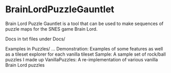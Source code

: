 # BrainLordPuzzleGauntlet

Brain Lord Puzzle Gauntlet is a tool that can be used to make sequences of puzzle maps for the SNES game Brain Lord.

Docs in txt files under Docs/

Examples in Puzzles/ ...
  Demonstration: Examples of some features as well as a tileset explorer for each vanilla tileset
  Sample: A sample set of rock/ball puzzles I made up
  VanillaPuzzles: A re-implementation of various vanilla Brain Lord puzzles
